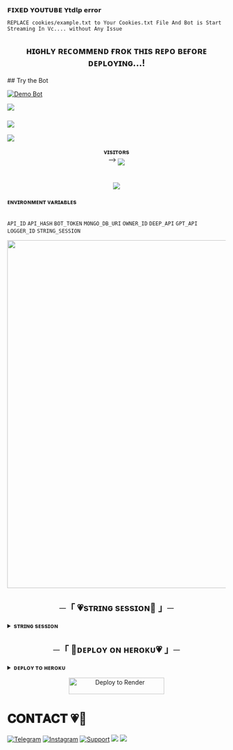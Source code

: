 𝗙𝗜𝗫𝗘𝗗 𝗬𝗢𝗨𝗧𝗨𝗕𝗘 𝗬𝘁𝗱𝗹𝗽 𝗲𝗿𝗿𝗼𝗿
 
  ` 𝚁𝙴𝙿𝙻𝙰𝙲𝙴 𝚌𝚘𝚘𝚔𝚒𝚎𝚜/𝚎𝚡𝚊𝚖𝚙𝚕𝚎.𝚝𝚡𝚝 𝚝𝚘 𝚈𝚘𝚞𝚛 𝙲𝚘𝚘𝚔𝚒𝚎𝚜.𝚝𝚡𝚝 𝙵𝚒𝚕𝚎
   𝙰𝚗𝚍 𝙱𝚘𝚝 𝚒𝚜 𝚂𝚝𝚊𝚛𝚝 𝚂𝚝𝚛𝚎𝚊𝚖𝚒𝚗𝚐 𝙸𝚗 𝚅𝚌.... 𝚠𝚒𝚝𝚑𝚘𝚞𝚝 𝙰𝚗𝚢 𝙸𝚜𝚜𝚞𝚎 `

<h2 align="center" width="620" ><b>ʜɪɢʜʟʏ ʀᴇᴄᴏᴍᴍᴇɴᴅ ғʀᴏᴋ ᴛʜɪs ʀᴇᴘᴏ ʙᴇғᴏʀᴇ ᴅᴇᴘʟᴏʏɪɴɢ...!</b> 
</h2>
 ## Try the Bot

[![Demo Bot](https://img.shields.io/badge/🖤-Demo%20Bot-blue.svg?style=for-the-badge)](https://t.me/Miss_YumiPro_Bot)

<img src="https://user-images.githubusercontent.com/73097560/115834477-dbab4500-a447-11eb-908a-139a6edaec5c.gif">
<h3><img  style="align-item" :"center" 
   <img src="https://readme-typing-svg.herokuapp.com?color=00BFFF&width=620&lines=✨+🦋+𝐇𝐄𝐘+𝐓𝐇𝐄𝐑𝐄+𝐓𝐇𝐈𝐒+𝐈𝐒+𝐌𝐑+𝐗+𝐁𝐑𝐎𝐊𝐄𝐍+🖤+🥀"></b></h3>
<img src="https://user-images.githubusercontent.com/73097560/115834477-dbab4500-a447-11eb-908a-139a6edaec5c.gif">
<p align="center">
    <b>ᴠɪsɪᴛᴏʀs</b><br>
 -->    <img align="middle" src="https://profile-counter.glitch.me/mrxbroken011/count.svg" />
</p>
<h1 align ="center"><img src="https://readme-typing-svg.herokuapp.com?color=F778A1&width=350&lines=✨+🦋𝐀𝐍𝐍𝐈𝐄+𝐌𝐔𝐒𝐈𝐂+𝐁𝐎𝐓🖤+🥀"></b></h1>


<summary><b>ᴇɴᴠɪʀᴏɴᴍᴇɴᴛ ᴠᴀʀɪᴀʙʟᴇs</b></summary>
<br>
  
`API_ID`
`API_HASH`
`BOT_TOKEN`
`MONGO_DB_URI`
`OWNER_ID`
`DEEP_API` 
`GPT_API`
`LOGGER_ID`
`STRING_SESSION`



<p align="center"><a href="https://t.me/BROKENXNETWORK"><img src="https://telegra.ph/file/ca3c86842fe3a4f07a3b6.jpg" width="800px"></a></p>



<h2 align="center">
    ─「 💗sᴛʀɪɴɢ sᴇssɪᴏɴ🦋 」─
</h2>
<details>
<summary><b>sᴛʀɪɴɢ sᴇssɪᴏɴ</b></summary>
<br>
<p align="center"><a href="https://t.me/Stringmf_bot"> <img src="https://img.shields.io/badge/String%20Session-black?style=for-the-badge&logo=replit" width="220" height="38.45"/></a></p>
</details>

<h2 align="center">
    ─「 🦋ᴅᴇᴩʟᴏʏ ᴏɴ ʜᴇʀᴏᴋᴜ💗 」─
</h2>
<details>
<summary><b>ᴅᴇᴘʟᴏʏ ᴛᴏ ʜᴇʀᴏᴋᴜ</b></summary>
<br>
<p align="center"><a href="http://dashboard.heroku.com/new?template=https://github.com/MrXBroken011/anniex"> <img src="https://img.shields.io/badge/Deploy%20On%20Heroku-red?style=for-the-badge&logo=heroku" width="220" height="38.45"/></a></p>
</details>


<p align="center">
    <a href="https://render.com/deploy?repo=https://github.com/MrXBroken011/anniex">
        <img src="https://render.com/images/deploy-to-render-button.svg" alt="Deploy to Render" width="220" height="38.45"/>
    </a>
</p>
 


# 𝐂𝐎𝐍𝐓𝐀𝐂𝐓 💗🥀
<a href="https://t.me/MRBROKN"><img title="Telegram" src="https://img.shields.io/badge/MR-BROKEN-%23000000.svg?&style=for-the-badge&logo=telegram&logoColor=61DAFB"></a>
<a href="https://instagram.com/ig_.mr.broken"><img title="Instagram" src="https://img.shields.io/badge/instagram-%23E4405F.svg?&style=for-the-badge&logo=instagram&logoColor=white"></a>
<a href="https://t.me/BROKENXNETWORK"><img title="Support" src="https://img.shields.io/badge/Updates-%23000000.svg?&style=for-the-badge&logo=telegram&logoColor=61DAFB"></a>
<img src="https://user-images.githubusercontent.com/73097560/115834477-dbab4500-a447-11eb-908a-139a6edaec5c.gif">
<img src="https://user-images.githubusercontent.com/73097560/115834477-dbab4500-a447-11eb-908a-139a6edaec5c.gif">

